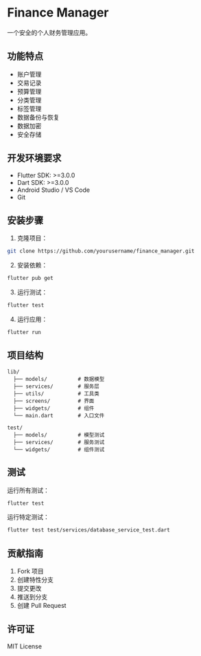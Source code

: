 # Finance Manager

一个安全的个人财务管理应用。

## 功能特点

- 账户管理
- 交易记录
- 预算管理
- 分类管理
- 标签管理
- 数据备份与恢复
- 数据加密
- 安全存储

## 开发环境要求

- Flutter SDK: >=3.0.0
- Dart SDK: >=3.0.0
- Android Studio / VS Code
- Git

## 安装步骤

1. 克隆项目：
```bash
git clone https://github.com/yourusername/finance_manager.git
```

2. 安装依赖：
```bash
flutter pub get
```

3. 运行测试：
```bash
flutter test
```

4. 运行应用：
```bash
flutter run
```

## 项目结构

```
lib/
  ├── models/          # 数据模型
  ├── services/        # 服务层
  ├── utils/           # 工具类
  ├── screens/         # 界面
  ├── widgets/         # 组件
  └── main.dart        # 入口文件

test/
  ├── models/          # 模型测试
  ├── services/        # 服务测试
  └── widgets/         # 组件测试
```

## 测试

运行所有测试：
```bash
flutter test
```

运行特定测试：
```bash
flutter test test/services/database_service_test.dart
```

## 贡献指南

1. Fork 项目
2. 创建特性分支
3. 提交更改
4. 推送到分支
5. 创建 Pull Request

## 许可证

MIT License
